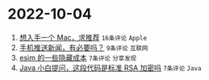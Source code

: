 # 2022-10-04

1. [想入手一个 Mac，求推荐](https://www.v2ex.com/t/884562) `16条评论` `Apple`
1. [手机推送新闻，有必要吗？](https://www.v2ex.com/t/884564) `9条评论` `互联网`
1. [esim 的一些隐藏成本](https://www.v2ex.com/t/884574) `7条评论` `分享发现`
1. [Java 小白提问，这段代码是标准 RSA 加密吗](https://www.v2ex.com/t/884572) `7条评论` `Java`
